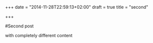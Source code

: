 +++
date = "2014-11-28T22:59:13+02:00"
draft = true
title = "second"

+++

#Second post

with completely different content
